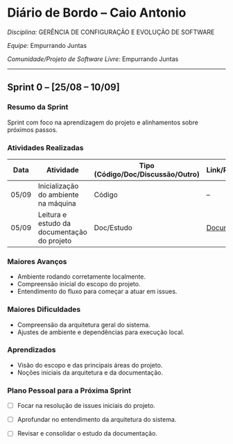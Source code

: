 # Diário de Bordo – Caio Antonio

*Disciplina:* GERÊNCIA DE CONFIGURAÇÃO E EVOLUÇÃO DE SOFTWARE

*Equipe:* Empurrando Juntas

*Comunidade/Projeto de Software Livre:* Empurrando Juntas

---

## Sprint 0 – [25/08 – 10/09]

### Resumo da Sprint

Sprint com foco na aprendizagem do projeto e alinhamentos sobre próximos passos.

### Atividades Realizadas

| Data  | Atividade                                 | Tipo (Código/Doc/Discussão/Outro) | Link/Referência                                                                              | Status    |
|-------|-------------------------------------------|-----------------------------------|----------------------------------------------------------------------------------------------|-----------|
| 05/09 | Inicialização do ambiente na máquina      | Código                            | –                                                                                            | Concluído |
| 05/09 | Leitura e estudo da documentação do projeto | Doc/Estudo                        | [Documentação](https://gitlab.com/gces-ej/ej-application/-/tree/develop/docs?ref_type=heads) | Concluído |

### Maiores Avanços

- Ambiente rodando corretamente localmente.
- Compreensão inicial do escopo do projeto.
- Entendimento do fluxo para começar a atuar em issues.

### Maiores Dificuldades

- Compreensão da arquitetura geral do sistema.
- Ajustes de ambiente e dependências para execução local.

### Aprendizados

- Visão do escopo e das principais áreas do projeto.
- Noções iniciais da arquitetura e da documentação.

### Plano Pessoal para a Próxima Sprint

- [ ] Focar na resolução de issues iniciais do projeto.
- [ ] Aprofundar no entendimento da arquitetura do sistema.
- [ ] Revisar e consolidar o estudo da documentação.


